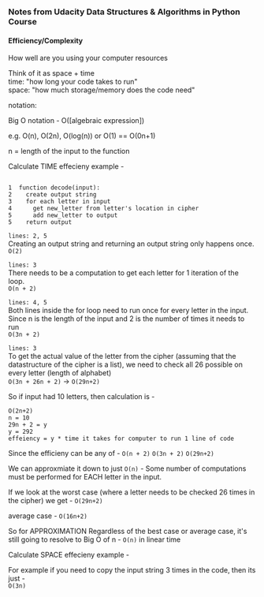 ### Notes from Udacity Data Structures & Algorithms in Python Course


#### Efficiency/Complexity
How well are you using your computer resources

Think of it as space + time  
time: "how long your code takes to run"  
space: "how much storage/memory does the code need"  

notation:  

Big O notation - O([algebraic expression])  

e.g. O(n), O(2n), O(log(n)) or O(1) == O(0n+1)

n = length of the input to the function

Calculate TIME effecieny example - 

```

1  function decode(input): 
2    create output string
3    for each letter in input
4      get new_letter from letter's location in cipher
5      add new_letter to output
5    return output 

```

`lines: 2, 5`  
Creating an output string and returning an output string only happens once.  
`O(2)`

`lines: 3`  
There needs to be a computation to get each letter for 1 iteration of the loop.  
`O(n + 2)`

`lines: 4, 5`  
Both lines inside the for loop need to run once for every letter in the input.
Since n is the length of the input and 2 is the number of times it needs to run    
`O(3n + 2)`

`lines: 3`  
To get the actual value of the letter from the cipher (assuming that the datastructure of the cipher is a list), we need to check all 26 possible on every letter (length of alphabet)  
`O(3n + 26n + 2)` -> `O(29n+2)`


So if input had 10 letters, then calculation is - 

```
O(2n+2)
n = 10
29n + 2 = y
y = 292
effeiency = y * time it takes for computer to run 1 line of code
```

Since the efficieny can be any of - `O(n + 2)` `O(3n + 2)` `O(29n+2)`

We can approxmiate it down to just `O(n)` - Some number of computations must be performed for EACH letter in the input.

If we look at the worst case (where a letter needs to be checked 26 times in the cipher) we get - `O(29n+2)`

average case - `O(16n+2)`

So for APPROXIMATION Regardless of the best case or average case, it's still going to resolve to Big O of n - `O(n)` in linear time


Calculate SPACE effecieny example - 

For example if you need to copy the input string 3 times in the code, then its just -  
`O(3n)`



